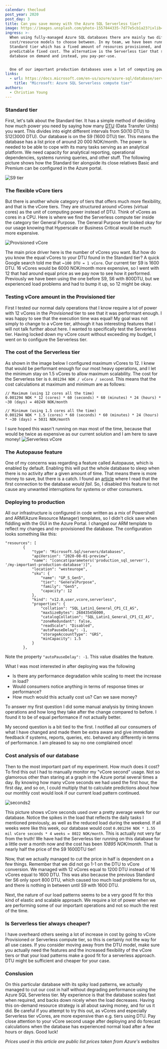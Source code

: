 ```yaml
---
calendar: thecloud
post_year: 2020
post_day: 3
title: Can you save money with the Azure SQL Serverless tier?
image: https://images.unsplash.com/photo-1557844335-7d77e5cb1a23?ixlib=rb-1.2.1&ixid=MXwxMjA3fDB8MHxwaG90by1wYWdlfHx8fGVufDB8fHw%3D&auto=format&fit=crop&w=1950&q=80
ingress: >-
  When using fully-managed Azure SQL databases there are mainly two different
  cost/resource models to choose between. In my team, we have been running the
  Standard tier which has a fixed amount of resources provisioned, and thus a
  predictable fixed cost. The alternative is the Serverless tier that scales the
  database on demand and instead, you pay-per-use.


  One of our important production databases uses a lot of computing power while performing various tasks once every morning, and then smaller sporadic load the rest of the day and night. A good fit for the Serverless tier? Could we achieve the same performance at a reduced cost? Read on and I will let you in on what I figured out!
links:
  - url: https://docs.microsoft.com/en-us/azure/azure-sql/database/serverless-tier-overview
    title: "Microsoft: Azure SQL Serverless compute tier"
authors:
  - Christian Young
---
```

### Standard tier
First, let's talk about the Standard tier. It has a simple method of deciding how much power you need by saying how many [DTU](https://docs.microsoft.com/en-us/azure/azure-sql/database/service-tiers-dtu) (Data Transfer Units) you want. This divides into eight different intervals from S0(10 DTU) to S12(3000 DTU). Our database is on the S9 (1600 DTU) tier. This means the database has a list price of around 20 000 NOK/month. The power is needed to be able to cope with its many tasks serving as an analytical platform. We need capacity for analytical reporting, operational dependencies, systems running queries, and other stuff. The following picture shows how the Standard tier alongside its close relatives Basic and Premium can be configured in the Azure portal.

![S9 tier](https://user-images.githubusercontent.com/920028/100767431-0d206700-33fa-11eb-8c18-9a861cd5b099.PNG)

### The flexible vCore tiers

But there is another whole category of tiers that offers much more flexibility, and that is the vCore tiers. They are structured around vCores (virtual cores) as the unit of computing power instead of DTU. Think of vCores as cores in a CPU. Here is where we find the Serverless compute tier inside the category tier General Purpose. The General Purpose tier looked okay for our usage knowing that Hyperscale or Business Critical would be much more expensive.

![Provisioned vCore](https://user-images.githubusercontent.com/920028/100767340-ef530200-33f9-11eb-8bec-7a543aa40654.PNG)

The main price driver here is the number of vCores you want. But how do you know the equal vCores to your DTU found in the Standard tier? A quick Google search told me that ~`100 DTU = 1 vCore`. Our current tier S9 is 1600 DTU. 16 vCores would be 6000 NOK/month more expensive, so I went with 12 that had around equal price as we pay now to see how it performed. Previously we have been using the one before S9, S6 with 800DTU, but we experienced load problems and had to bump it up, so 12 might be okay.

### Testing vCore amount in the Provisioned tier

First I tested our normal daily operations that I know require a lot of power with 12 vCores in the _Provisioned_ tier to see that it was performant enough. I was happy to see that the execution time was equal! My goal was not simply to change to a vCore tier, although it has interesting features that I will not talk further about here. I wanted to specifically test the Serverless tier. Having locked down my vCore count without exceeding my budget, I went on to configure the Serverless tier.

### The cost of the Serverless tier

As shown in the image below I configured maximum vCores to 12. I knew that would be performant enough for our most heavy operations, and I let the minimum stay on 1.5 vCores to allow maximum scalability. The cost for the Serverless tier is `0.001294 NOK / vCore / second`. This means that the cost calculations at maximum and minimum are as follows:
```
// Maximum (using 12 cores all the time)
0.001294 NOK * 12 (cores) * 60 (seconds) * 60 (minutes) * 24 (hours) * ~30 (days) = 40249 NOK/month

// Minimum (using 1.5 cores all the time)
0.001294 NOK * 1.5 (cores) * 60 (seconds) * 60 (minutes) * 24 (hours) * ~30 (days) = 5031 NOK/month
```
I sure hoped this wasn't running on max most of the time, because that would be twice as expensive as our current solution and I am here to save money!
![Serverless vCore](https://user-images.githubusercontent.com/920028/100769681-afd9e500-33fc-11eb-8242-060160e6d954.PNG)

### The Autopause feature
One of my concerns was regarding a feature called Autopause, which is enabled by default. Enabling this will put the whole database to sleep when there is no activity after a given amount of time. That means there is more money to save, but there is a catch. I found an [article](https://kohera.be/blog/azure-cloud/should-i-use-serverless-for-all-my-azure-sql-databases/) where I read that the first connection to the database *would fail*. So, I disabled this feature to not cause any unwanted interruptions for systems or other consumers.

### Deploying to production
All our infrastructure is configured in code written as a mix of Powershell and ARM(Azure Resource Manager) templates, so I didn't click save when fiddling with the GUI in the Azure Portal. I changed our ARM template to reflect my changes and re-provisioned the database. The configuration looks something like this:

```jsonnet
"resources": [
        {
            "type": "Microsoft.Sql/servers/databases",
            "apiVersion": "2020-08-01-preview",
            "name": "[concat(parameters('production_sql_server'), '/my-important-production-database')]",
            "location": "westeurope",
            "sku": {
                "name": "GP_S_Gen5",
                "tier": "GeneralPurpose",
                "family": "Gen5",
                "capacity": 12
            },
            "kind": "v12.0,user,vcore,serverless",
            "properties": {
                "collation": "SQL_Latin1_General_CP1_CI_AS",
                "maxSizeBytes": 268435456000,
                "catalogCollation": "SQL_Latin1_General_CP1_CI_AS",
                "zoneRedundant": false,
                "readScale": "Disabled",
                "autoPauseDelay": -1,
                "storageAccountType": "GRS",
                "minCapacity": 1.5
            }
        },
```
Note the property `"autoPauseDelay": -1`. This value disables the feature.

What I was most interested in after deploying was the following
- Is there any performance degradation while scaling to meet the increase in load?
- Would consumers notice anything in terms of response times or performance?
- How much would this actually cost us? Can we save money?

To answer my first question I did some manual analysis by timing known operations and how long they take after the change compared to before. I found it to be of equal performance if not actually better.

My second question is a bit tied to the first. I notified all our consumers of what I have changed and made them be extra aware and give immediate feedback if systems, reports, queries, etc. behaved any differently in terms of performance. I am pleased to say no one complained once!

### Cost analysis of our database

Then to the most important part of my experiment. How much does it cost? To find this out I had to manually monitor my "vCore second" usage. Not so glamorous other than staring at a graph in the Azure portal several times a day. By knowing how many vCore seconds we had used the first hour, the first day, and so on, I could multiply that to calculate predictions about how our monthly cost would look if our current load pattern continued.
 
![seconds2](https://user-images.githubusercontent.com/920028/100775234-490bfa00-3403-11eb-8186-9dc23c68f979.PNG)

This picture shows vCore seconds used over a pretty average week for our database. Notice the spikes in the load that reflects the daily tasks I mentioned previously, as well as the reduced load during the weekend. If all weeks were like this week, our database would cost `0.001294 NOK * 1.55 mil vCore seconds * 4 weeks = 8022 NOK/month`. This is actually not very far from the truth! We have had the Serverless tier running on this database for a little over a month now and the cost has been *10895 NOK/month*. That is nearly half the price of the S9 1600DTU tier!

Now, that we actually managed to cut the price in half is dependent on a few things. Remember that we did not go 1-1 on the DTU to vCore conversion. We managed with 12 vCores equal to 1200 DTU instead of 16 vCores equal to 1600 DTU. This was also because the previous Standard tier S6 only sport 800 DTU, which caused too much load problems for us, and there is nothing in between until S9 with 1600 DTU.

Next, the nature of our load patterns seems to be a very good fit for this kind of elastic and scalable approach. We require a lot of power when we are performing some of our important operations and not so much the rest of the time.

### Is Serverless tier always cheaper?

I have overheard others seeing a lot of increase in cost by going to vCore Provisioned or Serverless compute tier, so this is certainly not the way for all use cases. If you consider moving away from the DTU model, make sure you actually need the features and the increased flexibility of the vCore tiers or that your load patterns make a good fit for a serverless approach. DTU might be sufficient and cheaper for your case.

### Conslusion 
On this particular database with its spiky load patterns, we actually managed to cut our cost in half without degrading performance using the Azure SQL Serverless tier. My experience is that the database scales fast when required, and backs down nicely when the load decreases. Having this on-demand resource strategy is all about saving money, and for us it did. Be careful if you attempt to try this out, as vCores and especially Serverless tier vCores, are more expensive than e.g. tiers using DTU. Pay close attention to your vCore second usage after deploying and do forecast calculations when the database has experienced normal load after a few hours or days. Good luck!

_Prices used in this article are public list prices taken from Azure's websites_